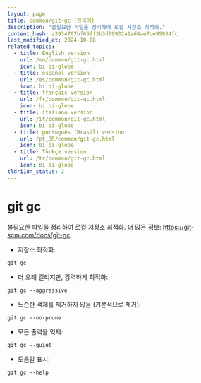 ```yaml
---
layout: page
title: common/git-gc (한국어)
description: "불필요한 파일을 정리하여 로컬 저장소 최적화."
content_hash: a3934767bf65ff3b3d39932a2ad4ae7ce95034fc
last_modified_at: 2024-10-08
related_topics:
  - title: English version
    url: /en/common/git-gc.html
    icon: bi bi-globe
  - title: español version
    url: /es/common/git-gc.html
    icon: bi bi-globe
  - title: français version
    url: /fr/common/git-gc.html
    icon: bi bi-globe
  - title: italiano version
    url: /it/common/git-gc.html
    icon: bi bi-globe
  - title: português (Brasil) version
    url: /pt_BR/common/git-gc.html
    icon: bi bi-globe
  - title: Türkçe version
    url: /tr/common/git-gc.html
    icon: bi bi-globe
tldri18n_status: 2
---
```

# git gc

불필요한 파일을 정리하여 로컬 저장소 최적화.
더 많은 정보: <https://git-scm.com/docs/git-gc>.

- 저장소 최적화:

`git gc`

- 더 오래 걸리지만, 강력하게 최적화:

`git gc --aggressive`

- 느슨한 객체를 제거하지 않음 (기본적으로 제거):

`git gc --no-prune`

- 모든 출력을 억제:

`git gc --quiet`

- 도움말 표시:

`git gc --help`
